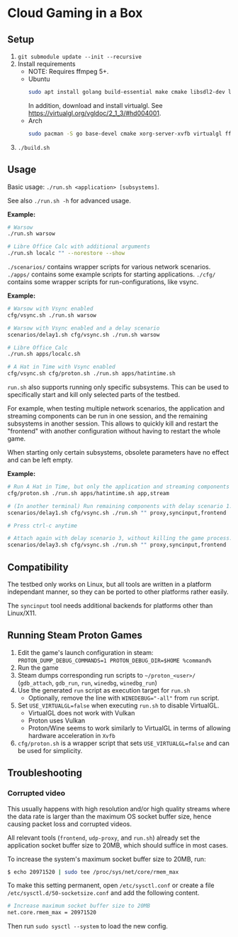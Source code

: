 # Cloud Gaming in a Box

## Setup

<!-- cspell: disable -->
1. `git submodule update --init --recursive`
2. Install requirements
    - NOTE: Requires ffmpeg 5+.
    - Ubuntu
        ```sh
        sudo apt install golang build-essential make cmake libsdl2-dev libsdl2-2.0-0 ffmpeg libavcodec-dev libavutil-dev libavformat-dev libxtst-dev xvfb
        ```
        In addition, download and install virtualgl. See <https://virtualgl.org/vgldoc/2_1_3/#hd004001>.
    - Arch
        ```sh
        sudo pacman -S go base-devel cmake xorg-server-xvfb virtualgl ffmpeg sdl2
        ```
3. `./build.sh`
<!-- cspell: enable -->

## Usage

Basic usage: `./run.sh <application> [subsystems]`.

See also `./run.sh -h` for advanced usage.


**Example:**
```sh
# Warsow
./run.sh warsow

# Libre Office Calc with additional arguments
./run.sh localc "" --norestore --show
```

`./scenarios/` contains wrapper scripts for various network scenarios.
`./apps/` contains some example scripts for starting applications.
`./cfg/` contains some wrapper scripts for run-configurations, like vsync.

**Example:**
```sh
# Warsow with Vsync enabled
cfg/vsync.sh ./run.sh warsow

# Warsow with Vsync enabled and a delay scenario
scenarios/delay1.sh cfg/vsync.sh ./run.sh warsow

# Libre Office Calc
./run.sh apps/localc.sh

# A Hat in Time with Vsync enabled
cfg/vsync.sh cfg/proton.sh ./run.sh apps/hatintime.sh
```

`run.sh` also supports running only specific subsystems. This can be used to specifically start and
kill only selected parts of the testbed.

For example, when testing multiple network scenarios, the application and streaming components can
be run in one session, and the remaining subsystems in another session.
This allows to quickly kill and restart the "frontend" with another configuration without having to
restart the whole game.

When starting only certain subsystems, obsolete parameters have no effect and can be left empty.

**Example:**
```sh
# Run A Hat in Time, but only the application and streaming components ("backend")
cfg/proton.sh ./run.sh apps/hatintime.sh app,stream

# (In another terminal) Run remaining components with delay scenario 1.
scenarios/delay1.sh cfg/vsync.sh ./run.sh "" proxy,syncinput,frontend

# Press ctrl-c anytime

# Attach again with delay scenario 3, without killing the game process.
scenarios/delay3.sh cfg/vsync.sh ./run.sh "" proxy,syncinput,frontend
```

## Compatibility

The testbed only works on Linux, but all tools are written in a platform independant manner, so they
can be ported to other platforms rather easily.

The `syncinput` tool needs additional backends for platforms
other than Linux/X11.


## Running Steam Proton Games

1. Edit the game's launch configuration in steam: `PROTON_DUMP_DEBUG_COMMANDS=1 PROTON_DEBUG_DIR=$HOME %command%`
2. Run the game
3. Steam dumps corresponding run scripts to `~/proton_<user>/` (`gdb_attach`, `gdb_run`, `run`, `winedbg`, `winedbg_run`)
4. Use the generated `run` script as execution target for `run.sh`
    * Optionally, remove the line with `WINEDEBUG="-all"` from `run` script.
6. Set `USE_VIRTUALGL=false` when executing `run.sh` to disable VirtualGL.
    * VirtualGL does not work with Vulkan
    * Proton uses Vulkan
    * Proton/Wine seems to work similarly to VirtualGL in terms of allowing hardware acceleration in `Xvfb`
7. `cfg/proton.sh` is a wrapper script that sets `USE_VIRTUALGL=false` and can be used for simplicity.


## Troubleshooting

### Corrupted video

This usually happens with high resolution and/or high quality streams where the data rate is larger
than the maximum OS socket buffer size, hence causing packet loss and corrupted videos.

All relevant tools (`frontend`, `udp-proxy`, and `run.sh`) already set the application socket buffer
size to 20MB, which should suffice in most cases.

To increase the system's maximum socket buffer size to 20MB, run:
```sh
$ echo 20971520 | sudo tee /proc/sys/net/core/rmem_max
```

To make this setting permanent, open `/etc/sysctl.conf` or create a file
`/etc/sysctl.d/50-socketsize.conf` and add the following content.

```sh
# Increase maximum socket buffer size to 20MB
net.core.rmem_max = 20971520
```

Then run `sudo sysctl --system` to load the new config.
